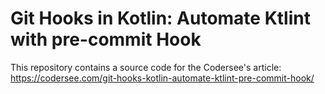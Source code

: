 # Git Hooks in Kotlin: Automate Ktlint with pre-commit Hook

This repository contains a source code for the Codersee's article: https://codersee.com/git-hooks-kotlin-automate-ktlint-pre-commit-hook/
